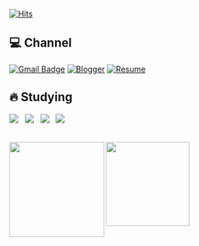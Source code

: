 [![Hits](https://hits.seeyoufarm.com/api/count/incr/badge.svg?url=https%3A%2F%2Fgithub.com%2Frichrookie&count_bg=%23F2C800&title_bg=%23484848&icon=&icon_color=%23E7E7E7&title=%E2%AD%90%EF%B8%8F+visitors&edge_flat=false)](https://hits.seeyoufarm.com)

## 💻 Channel

[![Gmail Badge](https://img.shields.io/badge/Gmail-D14836?style=flat&logo=Gmail&logoColor=white)](mailto:psymchoi@gmail.com) 
[![Blogger](https://img.shields.io/badge/%20Blog-555263?style=flat&logoColor=white)](https://richrookie.github.io)
[![Resume](https://img.shields.io/badge/%20Resume-534225?style=flat&logoColor=white)](https://richrookie.github.io)


## 🔥 Studying

<p>
<!--   <img src="https://img.shields.io/badge/c-%2300599C?style=for-the-badge&logo=C&logoColor=white"/></a> &nbsp
  <img src="https://img.shields.io/badge/c++-%2300599C?style=for-the-badge&logo=C++&logoColor=white"/></a> &nbsp -->
  <img src="https://img.shields.io/badge/c%23-%23239120?style=for-the-badge&logo=C%23%20&logoColor=white"></a> &nbsp
  <img src="https://img.shields.io/badge/unity-%23000000?style=for-the-badge&logo=Unity&logoColor=white"/></a> &nbsp
  <img src="https://img.shields.io/badge/git-%23F05033?style=for-the-badge&logo=Git&logoColor=white"/></a> &nbsp 
  <img src="https://img.shields.io/badge/Firebase-039BE5?style=for-the-badge&logo=Firebase%20AWS&logoColor=white"/></a> &nbsp
</p>

<br>

<img align='left' src="https://github-readme-stats.vercel.app/api?username=richrookie&count_private=true&theme=merko" height="170">
<img align='center' src="http://mazassumnida.wtf/api/v2/generate_badge?boj=psymchoi" height="150">

